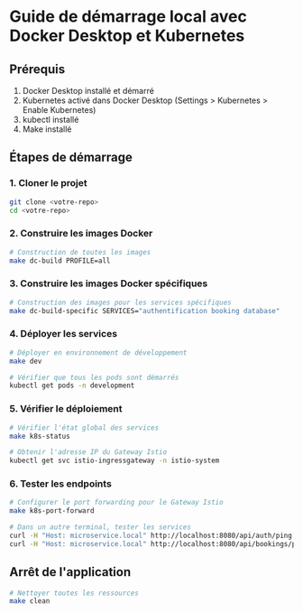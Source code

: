 # Guide de démarrage local avec Docker Desktop et Kubernetes

## Prérequis
1. Docker Desktop installé et démarré
2. Kubernetes activé dans Docker Desktop (Settings > Kubernetes > Enable Kubernetes)
3. kubectl installé
4. Make installé

## Étapes de démarrage

### 1. Cloner le projet
```bash
git clone <votre-repo>
cd <votre-repo>
```

### 2. Construire les images Docker
```bash
# Construction de toutes les images
make dc-build PROFILE=all
```

### 3. Construire les images Docker spécifiques
```bash
# Construction des images pour les services spécifiques
make dc-build-specific SERVICES="authentification booking database"
```

### 4. Déployer les services
```bash
# Déployer en environnement de développement
make dev

# Vérifier que tous les pods sont démarrés
kubectl get pods -n development
```

### 5. Vérifier le déploiement
```bash
# Vérifier l'état global des services
make k8s-status

# Obtenir l'adresse IP du Gateway Istio
kubectl get svc istio-ingressgateway -n istio-system
```

### 6. Tester les endpoints
```bash
# Configurer le port forwarding pour le Gateway Istio
make k8s-port-forward

# Dans un autre terminal, tester les services
curl -H "Host: microservice.local" http://localhost:8080/api/auth/ping
curl -H "Host: microservice.local" http://localhost:8080/api/bookings/ping
```

## Arrêt de l'application
```bash
# Nettoyer toutes les ressources
make clean
``` 